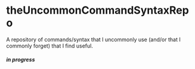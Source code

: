 # theUncommonCommandSyntaxRepo
A repository of commands/syntax that I uncommonly use (and/or that I commonly forget) that I find useful.


##### in progress
